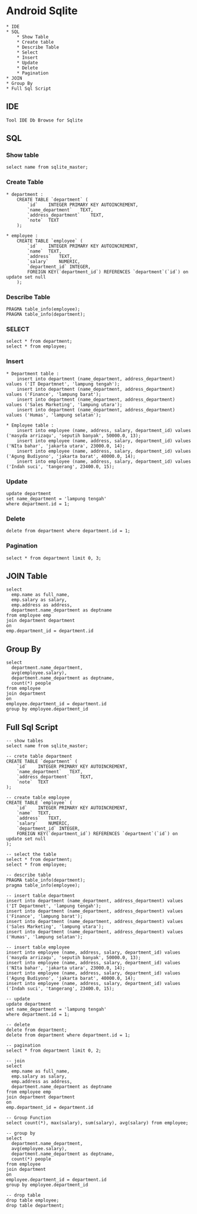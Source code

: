 # Android Sqlite 
	* IDE 
	* SQL 
		* Show Table
		* Create table 
		* Describe Table
		* Select
		* Insert 
		* Update 
		* Delete 
		* Pagination 		
	* JOIN 
	* Group By 
	* Full Sql Script
	
## IDE 
	Tool IDE Db Browse for Sqlite
	
## SQL
### Show table 
	select name from sqlite_master;
	
### Create Table 
	* department :
		CREATE TABLE `department` (
			`id`	INTEGER PRIMARY KEY AUTOINCREMENT,
			`name_department`	TEXT,
			`address_department`	TEXT,
			`note`	TEXT
		);

	* employee : 
		CREATE TABLE `employee` (
			`id`	INTEGER PRIMARY KEY AUTOINCREMENT,
			`name`	TEXT,
			`address`	TEXT,
			`salary`	NUMERIC,
			`department_id`	INTEGER,
			FOREIGN KEY(`department_id`) REFERENCES `department`(`id`) on update set null
		);
	
	
### Describe Table 
	PRAGMA table_info(employee);
	PRAGMA table_info(department);
	
### SELECT
	select * from department;
	select * from employee;
	
### Insert 
	* Department table : 
		insert into department (name_department, address_department) values ('IT Departmnet', 'lampung tengah');
		insert into department (name_department, address_department) values ('Finance', 'lampung barat');
		insert into department (name_department, address_department) values ('Sales Marketing', 'lampung utara');
		insert into department (name_department, address_department) values ('Humas', 'lampung selatan');
		
	* Employee table : 
		insert into employee (name, address, salary, department_id) values ('masyda arrizaqu', 'seputih banyak', 50000.0, 13);
		insert into employee (name, address, salary, department_id) values ('NIta bahar', 'jakarta utara', 23000.0, 14);
		insert into employee (name, address, salary, department_id) values ('Agung Budiyono', 'jakarta barat', 40000.0, 14);
		insert into employee (name, address, salary, department_id) values ('Indah suci', 'tangerang', 23400.0, 15);
	
### Update
	update department
	set name_department = 'lampung tengah'
	where department.id = 1;

### Delete 
	delete from department where department.id = 1;
	
### Pagination 
	select * from department limit 0, 3;
	
## JOIN Table 
	select 
	  emp.name as full_name,
	  emp.salary as salary,
	  emp.address as address,
	  department.name_department as deptname
	from employee emp
	join department department
	on 
	emp.department_id = department.id 

## Group By 
	select 
	  department.name_department,
	  avg(employee.salary),
	  department.name_department as deptname,
	  count(*) people
	from employee
	join department
	on 
	employee.department_id = department.id 
	group by employee.department_id
	
## Full Sql Script
	-- show tables
	select name from sqlite_master;
	
	-- crete table department
	CREATE TABLE `department` (
		`id`	INTEGER PRIMARY KEY AUTOINCREMENT,
		`name_department`	TEXT,
		`address_department`	TEXT,
		`note`	TEXT
	);

	-- create table employee 
	CREATE TABLE `employee` (
		`id`	INTEGER PRIMARY KEY AUTOINCREMENT,
		`name`	TEXT,
		`address`	TEXT,
		`salary`	NUMERIC,
		`department_id`	INTEGER,
		FOREIGN KEY(`department_id`) REFERENCES `department`(`id`) on update set null
	);

	-- select the table
	select * from department;
	select * from employee;

	-- describe table
	PRAGMA table_info(department);
	pragma table_info(employee);

	-- insert table department
	insert into department (name_department, address_department) values ('IT Departmnet', 'lampung tengah');
	insert into department (name_department, address_department) values ('Finance', 'lampung barat');
	insert into department (name_department, address_department) values ('Sales Marketing', 'lampung utara');
	insert into department (name_department, address_department) values ('Humas', 'lampung selatan');

	-- insert table employee 
	insert into employee (name, address, salary, department_id) values ('masyda arrizaqu', 'seputih banyak', 50000.0, 13);
	insert into employee (name, address, salary, department_id) values ('NIta bahar', 'jakarta utara', 23000.0, 14);
	insert into employee (name, address, salary, department_id) values ('Agung Budiyono', 'jakarta barat', 40000.0, 14);
	insert into employee (name, address, salary, department_id) values ('Indah suci', 'tangerang', 23400.0, 15);

	-- update 
	update department
	set name_department = 'lampung tengah'
	where department.id = 1;

	-- delete
	delete from department;
	delete from department where department.id = 1;

	-- pagination 
	select * from department limit 0, 2;

	-- join
	select 
	  emp.name as full_name,
	  emp.salary as salary,
	  emp.address as address,
	  department.name_department as deptname
	from employee emp
	join department department
	on 
	emp.department_id = department.id 

	-- Group Function 
	select count(*), max(salary), sum(salary), avg(salary) from employee;

	-- group by 
	select 
	  department.name_department,
	  avg(employee.salary),
	  department.name_department as deptname,
	  count(*) people
	from employee
	join department
	on 
	employee.department_id = department.id 
	group by employee.department_id

	-- drop table
	drop table employee;
	drop table department;
